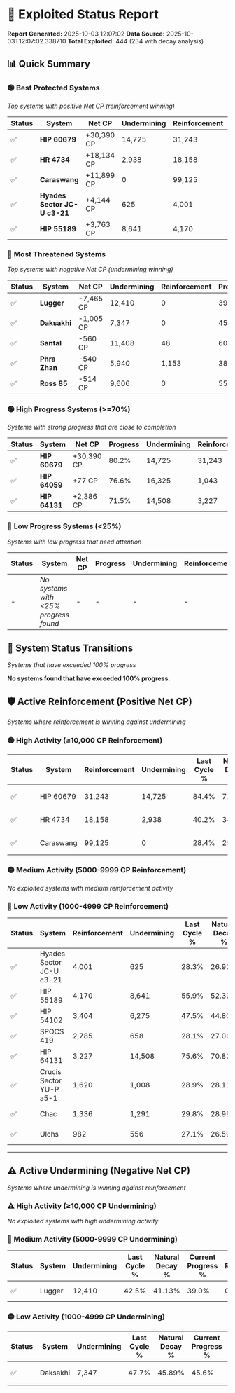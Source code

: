 # 🌟 Exploited Status Report

**Report Generated:** 2025-10-03 12:07:02
**Data Source:** 2025-10-03T12:07:02.338710
**Total Exploited:** 444 (234 with decay analysis)

## 📊 Quick Summary

### 🟢 **Best Protected Systems**
*Top systems with positive Net CP (reinforcement winning)*

| Status | System | Net CP | Undermining | Reinforcement | Progress |
|--------|--------|--------|-------------|---------------|----------|
| ✅ | **HIP 60679** | +30,390 CP | 14,725 | 31,243 | 80.2% |
| ✅ | **HR 4734** | +18,134 CP | 2,938 | 18,158 | 39.4% |
| ✅ | **Caraswang** | +11,899 CP | 0 | 99,125 | 28.4% |
| ✅ | **Hyades Sector JC-U c3-21** | +4,144 CP | 625 | 4,001 | 28.1% |
| ✅ | **HIP 55189** | +3,763 CP | 8,641 | 4,170 | 53.4% |

### 🔴 **Most Threatened Systems**
*Top systems with negative Net CP (undermining winning)*

| Status | System | Net CP | Undermining | Reinforcement | Progress |
|--------|--------|--------|-------------|---------------|----------|
| ✅ | **Lugger** | -7,465 CP | 12,410 | 0 | 39.0% |
| ✅ | **Daksakhi** | -1,005 CP | 7,347 | 0 | 45.6% |
| ✅ | **Santal** | -560 CP | 11,408 | 48 | 60.9% |
| ✅ | **Phra Zhan** | -540 CP | 5,940 | 1,153 | 38.6% |
| ✅ | **Ross 85** | -514 CP | 9,606 | 0 | 55.1% |

### 🟢 **High Progress Systems (>=70%)**
*Systems with strong progress that are close to completion*

| Status | System | Net CP | Progress | Undermining | Reinforcement |
|--------|--------|--------|----------|-------------|---------------|
| ✅ | **HIP 60679** | +30,390 CP | 80.2% | 14,725 | 31,243 |
| ✅ | **HIP 64059** | +77 CP | 76.6% | 16,325 | 1,043 |
| ✅ | **HIP 64131** | +2,386 CP | 71.5% | 14,508 | 3,227 |

### 🔴 **Low Progress Systems (<25%)**
*Systems with low progress that need attention*

| Status | System | Net CP | Progress | Undermining | Reinforcement |
|--------|--------|--------|----------|-------------|---------------|
| - | *No systems with <25% progress found* | - | - | - | - |
## 🔄 System Status Transitions
*Systems that have exceeded 100% progress*

**No systems found that have exceeded 100% progress.**

## 🛡️ Active Reinforcement (Positive Net CP)
*Systems where reinforcement is winning against undermining*

### 🟢 High Activity (≥10,000 CP Reinforcement)

| Status | System | Reinforcement | Undermining | Last Cycle % | Natural Decay % | Current Progress % | Current CP | Net CP | Activity |
|--------|--------|---------------|-------------|--------------|-----------------|-------------------|------------|--------|----------|
| ✅ | HIP 60679 | 31,243 | 14,725 | 84.4% | 71.52% | 80.2% | 280,700 | +30,390 | 🟢 High Reinforcement |
| ✅ | HR 4734 | 18,158 | 2,938 | 40.2% | 34.22% | 39.4% | 137,900 | +18,134 | 🟢 High Reinforcement |
| ✅ | Caraswang | 99,125 | 0 | 28.4% | 25.00% | 28.4% | 99,399 | +11,899 | 🟢 High Reinforcement |

### 🟡 Medium Activity (5000-9999 CP Reinforcement)

*No exploited systems with medium reinforcement activity*

### 🔴 Low Activity (1000-4999 CP Reinforcement)

| Status | System | Reinforcement | Undermining | Last Cycle % | Natural Decay % | Current Progress % | Current CP | Net CP | Activity |
|--------|--------|---------------|-------------|--------------|-----------------|-------------------|------------|--------|----------|
| ✅ | Hyades Sector JC-U c3-21 | 4,001 | 625 | 28.3% | 26.92% | 28.1% | 98,350 | +4,144 | 🔵 Low Reinforcement |
| ✅ | HIP 55189 | 4,170 | 8,641 | 55.9% | 52.32% | 53.4% | 186,900 | +3,763 | 🔵 Low Reinforcement |
| ✅ | HIP 54102 | 3,404 | 6,275 | 47.5% | 44.80% | 45.7% | 159,950 | +3,152 | 🔵 Low Reinforcement |
| ✅ | SPOCS 419 | 2,785 | 658 | 28.1% | 27.06% | 27.9% | 97,649 | +2,938 | 🔵 Low Reinforcement |
| ✅ | HIP 64131 | 3,227 | 14,508 | 75.6% | 70.82% | 71.5% | 250,250 | +2,386 | 🔵 Low Reinforcement |
| ✅ | Crucis Sector YU-P a5-1 | 1,620 | 1,008 | 28.9% | 28.11% | 28.6% | 100,100 | +1,730 | 🔵 Low Reinforcement |
| ✅ | Chac | 1,336 | 1,291 | 29.8% | 28.99% | 29.4% | 102,900 | +1,424 | 🔵 Low Reinforcement |
| ✅ | Ulchs | 982 | 556 | 27.1% | 26.59% | 26.9% | 94,149 | +1,098 | 🔵 Low Reinforcement |


---

## ⚠️ Active Undermining (Negative Net CP)
*Systems where undermining is winning against reinforcement*

### ⚠️ High Activity (≥10,000 CP Undermining)

*No exploited systems with high undermining activity*

### 🔶 Medium Activity (5000-9999 CP Undermining)

| Status | System | Undermining | Last Cycle % | Natural Decay % | Current Progress % | Reinforcement | Current CP | Net CP | Activity |
|--------|--------|-------------|--------------|-----------------|-------------------|---------------|------------|--------|----------|
| ✅ | Lugger | 12,410 | 42.5% | 41.13% | 39.0% | 0 | 136,500 | -7,465 | 🔶 Medium Undermining |

### 🟡 Low Activity (1000-4999 CP Undermining)

| Status | System | Undermining | Last Cycle % | Natural Decay % | Current Progress % | Reinforcement | Current CP | Net CP | Activity |
|--------|--------|-------------|--------------|-----------------|-------------------|---------------|------------|--------|----------|
| ✅ | Daksakhi | 7,347 | 47.7% | 45.89% | 45.6% | 0 | 159,600 | -1,005 | 🟡 Low Undermining |
